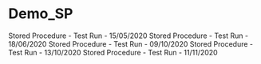 # Demo_SP

Stored Procedure - Test Run - 15/05/2020
Stored Procedure - Test Run - 18/06/2020
Stored Procedure - Test Run - 09/10/2020
Stored Procedure - Test Run - 13/10/2020
Stored Procedure - Test Run - 11/11/2020
